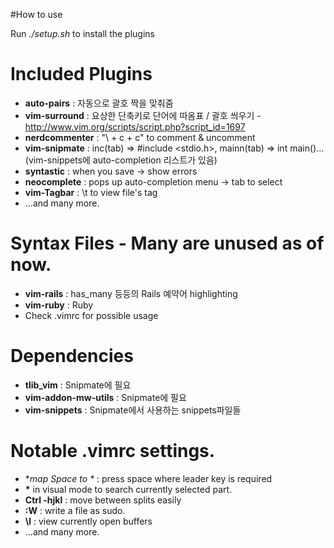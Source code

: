 #How to use

Run *./setup.sh* to install the plugins

# Included Plugins

* **auto-pairs** : 자동으로 괄호 짝을 맞춰줌
* **vim-surround** : 요상한 단축키로 단어에 따옴표 / 괄호 씌우기 - http://www.vim.org/scripts/script.php?script_id=1697
* **nerdcommenter** : "\ + c + c" to comment & uncomment
* **vim-snipmate** : inc(tab) => #include <stdio.h>, mainn(tab) => int main()... (vim-snippets에 auto-completion 리스트가 있음)
* **syntastic** : when you save -> show errors
* **neocomplete** : pops up auto-completion menu -> tab to select
* **vim-Tagbar** : \t to view file's tag  
* ...and many more.

# Syntax Files - Many are unused as of now.  

* **vim-rails** : has_many 등등의 Rails 예약어 highlighting
* **vim-ruby** : Ruby
* Check .vimrc for possible usage

# Dependencies
* **tlib_vim** : Snipmate에 필요
* **vim-addon-mw-utils** : Snipmate에 필요
* **vim-snippets** : Snipmate에서 사용하는 snippets파일들

# Notable .vimrc settings.

* **map Space to \** : press space where leader key is required
* **&#8203;*&#8203;** in visual mode to search currently selected part.
* **Ctrl -hjkl** : move between splits easily
* **:W** : write a file as sudo.
* **\l** : view currently open buffers  
* ...and many more.
